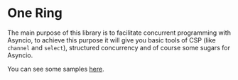 # One Ring

The main purpose of this library is to facilitate concurrent programming with Asyncio,
to achieve this purpose it will give you basic tools of CSP (like `channel` and `select`),
structured concurrency and of course some sugars for Asyncio.

You can see some samples [here](https://github.com/Yaser-Amiri/one-ring/blob/main/docs/samples.rst).
